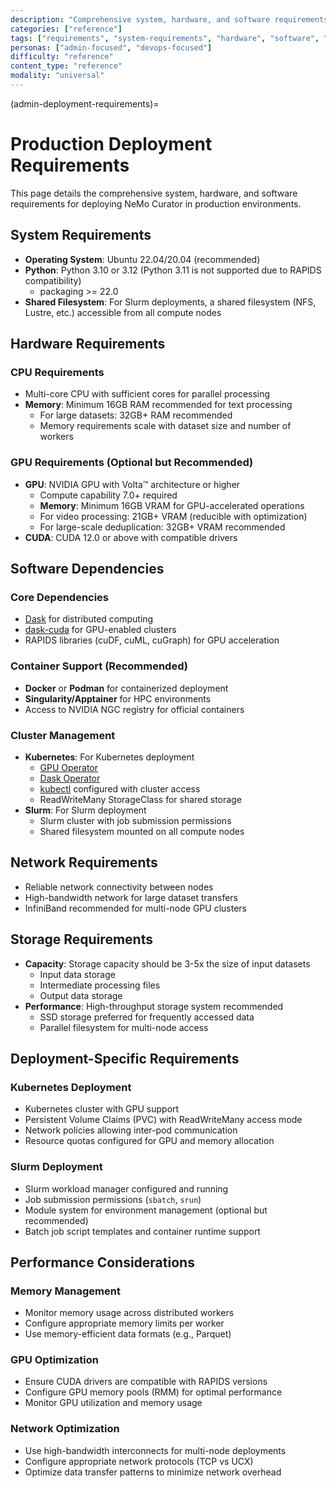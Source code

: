```yaml
---
description: "Comprehensive system, hardware, and software requirements for deploying NeMo Curator in production environments"
categories: ["reference"]
tags: ["requirements", "system-requirements", "hardware", "software", "kubernetes", "slurm", "gpu", "storage"]
personas: ["admin-focused", "devops-focused"]
difficulty: "reference"
content_type: "reference"
modality: "universal"
---
```


(admin-deployment-requirements)=
# Production Deployment Requirements

This page details the comprehensive system, hardware, and software requirements for deploying NeMo Curator in production environments.

## System Requirements

- **Operating System**: Ubuntu 22.04/20.04 (recommended)
- **Python**: Python 3.10 or 3.12 (Python 3.11 is not supported due to RAPIDS compatibility)
  - packaging >= 22.0
- **Shared Filesystem**: For Slurm deployments, a shared filesystem (NFS, Lustre, etc.) accessible from all compute nodes

## Hardware Requirements

### CPU Requirements
- Multi-core CPU with sufficient cores for parallel processing
- **Memory**: Minimum 16GB RAM recommended for text processing
  - For large datasets: 32GB+ RAM recommended
  - Memory requirements scale with dataset size and number of workers

### GPU Requirements (Optional but Recommended)
- **GPU**: NVIDIA GPU with Volta™ architecture or higher
  - Compute capability 7.0+ required
  - **Memory**: Minimum 16GB VRAM for GPU-accelerated operations
  - For video processing: 21GB+ VRAM (reducible with optimization)
  - For large-scale deduplication: 32GB+ VRAM recommended
- **CUDA**: CUDA 12.0 or above with compatible drivers

## Software Dependencies

### Core Dependencies
- [Dask](https://docs.dask.org/en/stable/) for distributed computing
- [dask-cuda](https://docs.rapids.ai/api/dask-cuda/stable/) for GPU-enabled clusters
- RAPIDS libraries (cuDF, cuML, cuGraph) for GPU acceleration

### Container Support (Recommended)
- **Docker** or **Podman** for containerized deployment
- **Singularity/Apptainer** for HPC environments
- Access to NVIDIA NGC registry for official containers

### Cluster Management
- **Kubernetes**: For Kubernetes deployment
  - [GPU Operator](https://docs.nvidia.com/datacenter/cloud-native/gpu-operator/latest/getting-started.html)
  - [Dask Operator](https://kubernetes.dask.org/en/latest/operator_installation.html)
  - [kubectl](https://kubernetes.io/docs/tasks/tools) configured with cluster access
  - ReadWriteMany StorageClass for shared storage
- **Slurm**: For Slurm deployment
  - Slurm cluster with job submission permissions
  - Shared filesystem mounted on all compute nodes

## Network Requirements
- Reliable network connectivity between nodes
- High-bandwidth network for large dataset transfers
- InfiniBand recommended for multi-node GPU clusters

## Storage Requirements
- **Capacity**: Storage capacity should be 3-5x the size of input datasets
  - Input data storage
  - Intermediate processing files
  - Output data storage
- **Performance**: High-throughput storage system recommended
  - SSD storage preferred for frequently accessed data
  - Parallel filesystem for multi-node access

## Deployment-Specific Requirements

### Kubernetes Deployment
- Kubernetes cluster with GPU support
- Persistent Volume Claims (PVC) with ReadWriteMany access mode
- Network policies allowing inter-pod communication
- Resource quotas configured for GPU and memory allocation

### Slurm Deployment
- Slurm workload manager configured and running
- Job submission permissions (`sbatch`, `srun`)
- Module system for environment management (optional but recommended)
- Batch job script templates and container runtime support

## Performance Considerations

### Memory Management
- Monitor memory usage across distributed workers
- Configure appropriate memory limits per worker
- Use memory-efficient data formats (e.g., Parquet)

### GPU Optimization
- Ensure CUDA drivers are compatible with RAPIDS versions
- Configure GPU memory pools (RMM) for optimal performance
- Monitor GPU utilization and memory usage

### Network Optimization
- Use high-bandwidth interconnects for multi-node deployments
- Configure appropriate network protocols (TCP vs UCX)
- Optimize data transfer patterns to minimize network overhead 